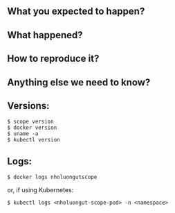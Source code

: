<!--
Hi, thank you for opening an issue!
Before hitting the button...

** Is this a REQUEST FOR HELP? **
If so, please have a look at:
- How nholuongutScope works : https://www.nholuongut.works/docs/scope/latest/how-it-works/ 
- our troubleshooting page: https://www.nholuongut.works/docs/scope/latest/building/
- our help page, to choose the best channel (Slack, etc.) to reach out: https://nholuongut-community.slack.com/messages/scope/

** Is this a FEATURE REQUEST? **
If so, please search existing feature requests, and if you find a similar one, up-vote it and/or add your comments to it instead.
If you did not find a similar one, please describe in details:
- why: your use-case, specific constraints you may have, etc.
- what: the feature/behaviour/change you would like to see in nholuongut Scope
Do not hesitate, when appropriate, to share the exact commands or API you would like, and/or to share a diagram (e.g.: asciiflow.com): "a picture is worth a thousand words".

** Is this a BUG REPORT? **
Please fill in as much of the template below as you can.

Thank you!
-->

## What you expected to happen?

## What happened?
<!-- Error message, actual behaviour, etc. -->

## How to reproduce it?
<!-- Specific steps, as minimally and precisely as possible. -->

## Anything else we need to know?
<!-- Cloud provider? Hardware? How did you configure your cluster? Kubernetes YAML, KOPS, etc. -->

## Versions:
<!-- Please paste in the output of these commands; 'kubectl' only if using Kubernetes -->
```
$ scope version
$ docker version
$ uname -a
$ kubectl version
```

## Logs:
```
$ docker logs nholuongutscope
```
or, if using Kubernetes:
```
$ kubectl logs <nholuongut-scope-pod> -n <namespace> 
```
<!-- (If output is long, please consider a Gist.) -->
<!-- Anything interesting or unusual output by the below, potentially relevant, commands?
$ journalctl -u docker.service --no-pager
$ journalctl -u kubelet --no-pager
$ kubectl get events
-->

